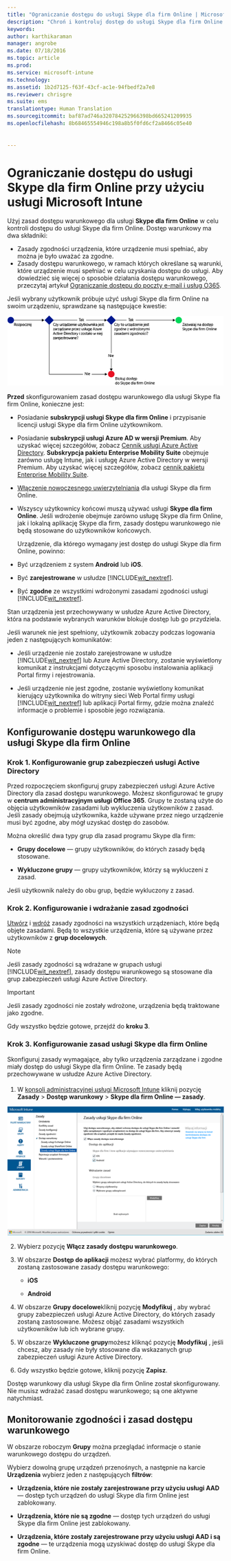 ```yaml
---
title: "Ograniczanie dostępu do usługi Skype dla firm Online | Microsoft Intune"
description: "Chroń i kontroluj dostęp do usługi Skype dla firm Online przy użyciu dostępu warunkowego."
keywords: 
author: karthikaraman
manager: angrobe
ms.date: 07/18/2016
ms.topic: article
ms.prod: 
ms.service: microsoft-intune
ms.technology: 
ms.assetid: 1b2d7125-f63f-43cf-ac1e-94fbedf2a7e8
ms.reviewer: chrisgre
ms.suite: ems
translationtype: Human Translation
ms.sourcegitcommit: baf87ad746a320784252966398bd665241209935
ms.openlocfilehash: 8b68465554946c198a8b5f0fd6cf2a8466c05e40


---
```


# Ograniczanie dostępu do usługi Skype dla firm Online przy użyciu usługi Microsoft Intune
Użyj zasad dostępu warunkowego dla usługi **Skype dla firm Online** w celu kontroli dostępu do usługi Skype dla firm Online.
Dostęp warunkowy ma dwa składniki:
- Zasady zgodności urządzenia, które urządzenie musi spełniać, aby można je było uważać za zgodne.
- Zasady dostępu warunkowego, w ramach których określane są warunki, które urządzenie musi spełniać w celu uzyskania dostępu do usługi.
Aby dowiedzieć się więcej o sposobie działania dostępu warunkowego, przeczytaj artykuł [Ograniczanie dostępu do poczty e-mail i usług O365](restrict-access-to-email-and-o365-services-with-microsoft-intune.md).

Jeśli wybrany użytkownik próbuje użyć usługi Skype dla firm Online na swoim urządzeniu, sprawdzane są następujące kwestie:

![Diagram przedstawiający punkty decyzyjne służące do określenia, czy urządzenie ma mieć dostęp do usługi Skype dla firm Online, czy ma być blokowane](../media/ConditionalAccess_SkypeforBusiness.png)

**Przed** skonfigurowaniem zasad dostępu warunkowego dla usługi Skype fla firm Online, konieczne jest:
- Posiadanie **subskrypcji usługi Skype dla firm Online** i przypisanie licencji usługi Skype dla firm Online użytkownikom.
- Posiadanie **subskrypcji usługi Azure AD w wersji Premium**. Aby uzyskać więcej szczegółów, zobacz [Cennik usługi Azure Active Directory](https://azure.microsoft.com/en-us/pricing/details/active-directory/). **Subskrypcja pakietu Enterprise Mobility Suite** obejmuje zarówno usługę Intune, jak i usługę Azure Active Directory w wersji Premium. Aby uzyskać więcej szczegółów, zobacz [cennik pakietu Enterprise Mobility Suite](https://www.microsoft.com/en-us/cloud-platform/enterprise-mobility-pricing).
-   [Włączenie nowoczesnego uwierzytelniania](https://docs.microsoft.com/en-us/intune/deploy-use/restrict-access-to-skype-for-business-online-with-microsoft-intune) dla usługi Skype dla firm Online.
-  Wszyscy użytkownicy końcowi muszą używać usługi **Skype dla firm Online**. Jeśli wdrożenie obejmuje zarówno usługę Skype dla firm Online, jak i lokalną aplikację Skype dla firm, zasady dostępu warunkowego nie będą stosowane do użytkowników końcowych.

    Urządzenie, dla którego wymagany jest dostęp do usługi Skype dla firm Online, powinno:

-   Być urządzeniem z system **Android** lub **iOS**.

-   Być **zarejestrowane** w usłudze [!INCLUDE[wit_nextref](../includes/wit_nextref_md.md)].

-   Być **zgodne** ze wszystkimi wdrożonymi zasadami zgodności usługi [!INCLUDE[wit_nextref](../includes/wit_nextref_md.md)].


Stan urządzenia jest przechowywany w usłudze Azure Active Directory, która na podstawie wybranych warunków blokuje dostęp lub go przydziela.

Jeśli warunek nie jest spełniony, użytkownik zobaczy podczas logowania jeden z następujących komunikatów:

-   Jeśli urządzenie nie zostało zarejestrowane w usłudze [!INCLUDE[wit_nextref](../includes/wit_nextref_md.md)] lub Azure Active Directory, zostanie wyświetlony komunikat z instrukcjami dotyczącymi sposobu instalowania aplikacji Portal firmy i rejestrowania.

-   Jeśli urządzenie nie jest zgodne, zostanie wyświetlony komunikat kierujący użytkownika do witryny sieci Web Portal firmy usługi [!INCLUDE[wit_nextref](../includes/wit_nextref_md.md)] lub aplikacji Portal firmy, gdzie można znaleźć informacje o problemie i sposobie jego rozwiązania.

## Konfigurowanie dostępu warunkowego dla usługi Skype dla firm Online

### Krok 1. Konfigurowanie grup zabezpieczeń usługi Active Directory
Przed rozpoczęciem skonfiguruj grupy zabezpieczeń usługi Azure Active Directory dla zasad dostępu warunkowego. Możesz skonfigurować te grupy w **centrum administracyjnym usługi Office 365**. Grupy te zostaną użyte do objęcia użytkowników zasadami lub wykluczenia użytkowników z zasad. Jeśli zasady obejmują użytkownika, każde używane przez niego urządzenie musi być zgodne, aby mógł uzyskać dostęp do zasobów.

Można określić dwa typy grup dla zasad programu Skype dla firm:

-   **Grupy docelowe** — grupy użytkowników, do których zasady będą stosowane.

-   **Wykluczone grupy** — grupy użytkowników, którzy są wykluczeni z zasad.

Jeśli użytkownik należy do obu grup, będzie wykluczony z zasad.

### Krok 2. Konfigurowanie i wdrażanie zasad zgodności
[Utwórz](create-a-device-compliance-policy-in-microsoft-intune.md) i [wdróż](deploy-and-monitor-a-device-compliance-policy-in-microsoft-intune.md) zasady zgodności na wszystkich urządzeniach, które będą objęte zasadami. Będą to wszystkie urządzenia, które są używane przez użytkowników z **grup docelowych**.

> [!NOTE]
> Jeśli zasady zgodności są wdrażane w grupach usługi [!INCLUDE[wit_nextref](../includes/wit_nextref_md.md)], zasady dostępu warunkowego są stosowane dla grup zabezpieczeń usługi Azure Active Directory.


> [!IMPORTANT]
> Jeśli zasady zgodności nie zostały wdrożone, urządzenia będą traktowane jako zgodne.

Gdy wszystko będzie gotowe, przejdź do **kroku 3**.

### Krok 3. Konfigurowanie zasad usługi Skype dla firm Online
Skonfiguruj zasady wymagające, aby tylko urządzenia zarządzane i zgodne miały dostęp do usługi Skype dla firm Online. Te zasady będą przechowywane w usłudze Azure Active Directory.

####
1.  W [konsoli administracyjnej usługi Microsoft Intune](https://manage.microsoft.com) kliknij pozycję **Zasady** > **Dostęp warunkowy** > **Skype dla firm Online — zasady**.

![Zrzut ekranu przedstawiający stronę zasad dostępu warunkowego usługi Skype dla firm Online](./media/conditional_access_SFBPolicy.png)

2.  Wybierz pozycję **Włącz zasady dostępu warunkowego**.

3.  W obszarze **Dostęp do aplikacji** możesz wybrać platformy, do których zostaną zastosowane zasady dostępu warunkowego:

    -   **iOS**

    -   **Android**

4.  W obszarze **Grupy docelowe**kliknij pozycję **Modyfikuj** , aby wybrać grupy zabezpieczeń usługi Azure Active Directory, do których zasady zostaną zastosowane. Możesz objąć zasadami wszystkich użytkowników lub ich wybrane grupy.

5.  W obszarze **Wykluczone grupy**możesz kliknąć pozycję **Modyfikuj** , jeśli chcesz, aby zasady nie były stosowane dla wskazanych grup zabezpieczeń usługi Azure Active Directory.

6.  Gdy wszystko będzie gotowe, kliknij pozycję **Zapisz**.

Dostęp warunkowy dla usługi Skype dla firm Online został skonfigurowany. Nie musisz wdrażać zasad dostępu warunkowego; są one aktywne natychmiast.


## Monitorowanie zgodności i zasad dostępu warunkowego
W obszarze roboczym **Grupy** można przeglądać informacje o stanie warunkowego dostępu do urządzeń.

Wybierz dowolną grupę urządzeń przenośnych, a następnie na karcie **Urządzenia** wybierz jeden z następujących **filtrów**:

* **Urządzenia, które nie zostały zarejestrowane przy użyciu usługi AAD** — dostęp tych urządzeń do usługi Skype dla firm Online jest zablokowany.

* **Urządzenia, które nie są zgodne** — dostęp tych urządzeń do usługi Skype dla firm Online jest zablokowany.

* **Urządzenia, które zostały zarejestrowane przy użyciu usługi AAD i są zgodne** — te urządzenia mogą uzyskiwać dostęp do usługi Skype dla firm Online.



<!--HONumber=Sep16_HO5-->


